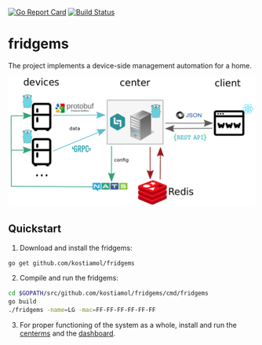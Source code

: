 [![Go Report Card](https://goreportcard.com/badge/github.com/kostiamol/fridgems)](https://goreportcard.com/report/github.com/kostiamol/fridgems)
[![Build Status](https://travis-ci.org/kostiamol/fridgems.svg?branch=master)](https://travis-ci.org/kostiamol/fridgems)

# fridgems
The project implements a device-side management automation for a home.

<p align="center"><img src="docs/assets/Schema.png" width="800"></p>

## Quickstart
1. Download and install the fridgems:

```bash
go get github.com/kostiamol/fridgems
```

2. Compile and run the fridgems:

```bash
cd $GOPATH/src/github.com/kostiamol/fridgems/cmd/fridgems
go build 
./fridgems -name=LG -mac=FF-FF-FF-FF-FF-FF
```
3. For proper functioning of the system as a whole, install and run the [centerms](https://github.com/kostiamol/centerms) and the [dashboard](https://github.com/kostiamol/dashboard-ui).
